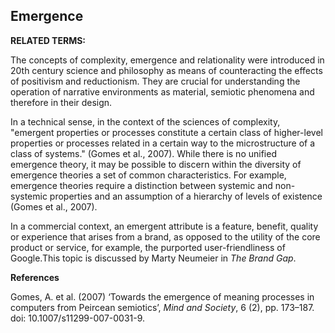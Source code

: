 ## Emergence

**RELATED TERMS:**

The concepts of complexity, emergence and relationality were introduced in 20th century science and philosophy as means of counteracting the effects of positivism and reductionism. They are crucial for understanding the operation of narrative environments as material, semiotic phenomena and therefore in their design.

In a technical sense, in the context of the sciences of complexity, "emergent properties or processes constitute a certain class of higher-level properties or processes related in a certain way to the microstructure of a class of systems." (Gomes et al., 2007). While there is no unified emergence theory, it may be possible to discern within the diversity of emergence theories a set of common characteristics. For example, emergence theories require a distinction between systemic and non-systemic properties and an assumption of a hierarchy of levels of existence (Gomes et al., 2007).

In a commercial context, an emergent attribute is a feature, benefit, quality or experience that arises from a brand, as opposed to the utility of the core product or service, for example, the purported user-friendliness of Google.This topic is discussed by Marty Neumeier in _The Brand Gap_.

**References**

Gomes, A. et al. (2007) ‘Towards the emergence of meaning processes in computers from Peircean semiotics’, _Mind and Society_, 6 (2), pp. 173–187. doi: 10.1007/s11299-007-0031-9.
